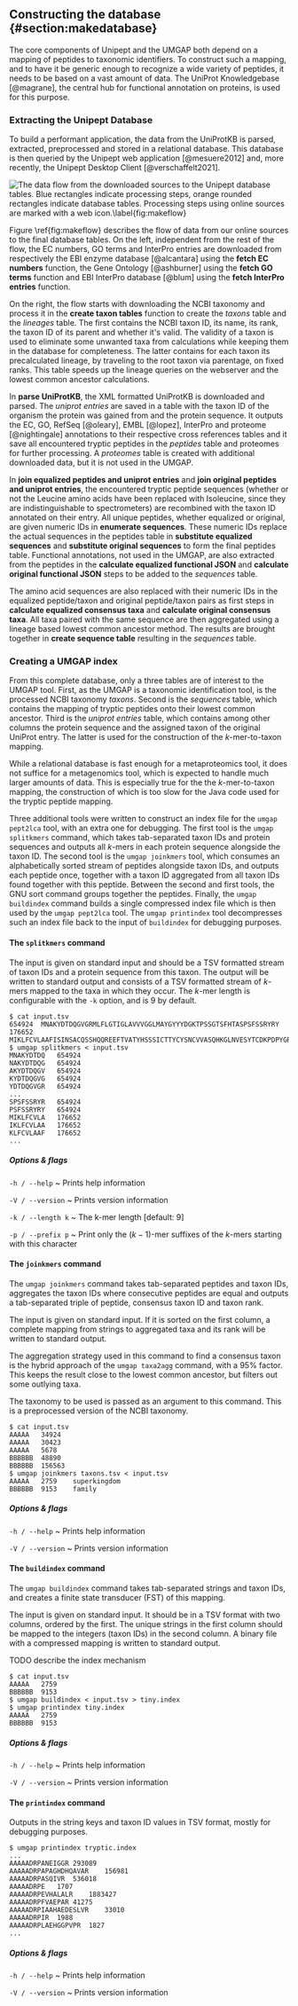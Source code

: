## Constructing the database {#section:makedatabase}

The core components of Unipept and the UMGAP both depend on a mapping of
peptides to taxonomic identifiers. To construct such a mapping, and to
have it be generic enough to recognize a wide variety of peptides, it
needs to be based on a vast amount of data. The UniProt Knowledgebase
[@magrane], the central hub for functional annotation on proteins, is
used for this purpose.

### Extracting the Unipept Database

To build a performant application, the data from the UniProtKB
is parsed, extracted, preprocessed and stored in a relational
database. This database is then queried by the Unipept web application
[@mesuere2012] and, more recently, the Unipept Desktop Client
[@verschaffelt2021].

![The data flow from the downloaded sources to the Unipept database tables. Blue rectangles indicate processing steps, orange rounded rectangles indicate database tables. Processing steps using online sources are marked with a web icon.\label{fig:makeflow}](make-database.svg)

Figure \ref{fig:makeflow} describes the flow of data from our online
sources to the final database tables. On the left, independent from the
rest of the flow, the EC numbers, GO terms and InterPro entries are
downloaded from respectively the EBI enzyme database [@alcantara] using
the **fetch EC numbers** function, the Gene Ontology [@ashburner] using
the **fetch GO terms** function and EBI InterPro database [@blum] using
the **fetch InterPro entries** function.

On the right, the flow starts with downloading the NCBI taxonomy
and process it in the **create taxon tables** function to create
the *taxons* table and the *lineages* table. The first contains the
NCBI taxon ID, its name, its rank, the taxon ID of its parent and
whether it's valid. The validity of a taxon is used to eliminate some
unwanted taxa from calculations while keeping them in the database for
completeness. The latter contains for each taxon its precalculated
lineage, by traveling to the root taxon via parentage, on fixed ranks.
This table speeds up the lineage queries on the webserver and the lowest
common ancestor calculations.

In **parse UniProtKB**, the XML formatted UniProtKB is downloaded and
parsed. The *uniprot entries* are saved in a table with the taxon ID
of the organism the protein was gained from and the protein sequence.
It outputs the EC, GO, RefSeq [@oleary], EMBL [@lopez], InterPro and
proteome [@nightingale] annotations to their respective cross references
tables and it save all encountered tryptic peptides in the *peptides*
table and proteomes for further processing. A *proteomes* table is
created with additional downloaded data, but it is not used in the
UMGAP.

In **join equalized peptides and uniprot entries** and **join original
peptides and uniprot entries**, the encountered tryptic peptide
sequences (whether or not the Leucine amino acids have been replaced
with Isoleucine, since they are indistinguishable to spectrometers)
are recombined with the taxon ID annotated on their entry. All unique
peptides, whether equalized or original, are given numeric IDs in
**enumerate sequences**. These numeric IDs replace the actual sequences
in the peptides table in **substitute equalized sequences** and
**substitute original sequences** to form the final peptides table.
Functional annotations, not used in the UMGAP, are also extracted
from the peptides in the **calculate equalized functional JSON**
and **calculate original functional JSON** steps to be added to the
*sequences* table.

The amino acid sequences are also replaced with their numeric IDs in
the equalized peptide/taxon and original peptide/taxon pairs as first
steps in **calculate equalized consensus taxa** and **calculate original
consensus taxa**. All taxa paired with the same sequence are then
aggregated using a lineage based lowest common ancestor method. The
results are brought together in **create sequence table** resulting in
the *sequences* table.

### Creating a UMGAP index

From this complete database, only a three tables are of interest to the
UMGAP tool. First, as the UMGAP is a taxonomic identification tool,
is the processed NCBI taxonomy *taxons*. Second is the *sequences*
table, which contains the mapping of tryptic peptides onto their lowest
common ancestor. Third is the *uniprot entries* table, which contains
among other columns the protein sequence and the assigned taxon of the
original UniProt entry. The latter is used for the construction of the
*k*-mer-to-taxon mapping.

While a relational database is fast enough for a metaproteomics tool,
it does not suffice for a metagenomics tool, which is expected to
handle much larger amounts of data. This is especially true for the the
*k*-mer-to-taxon mapping, the construction of which is too slow for the
Java code used for the tryptic peptide mapping.

Three additional tools were written to construct an index file for the
`umgap pept2lca` tool, with an extra one for debugging. The first tool
is the `umgap splitkmers` command, which takes tab-separated taxon IDs
and protein sequences and outputs all *k*-mers in each protein sequence
alongside the taxon ID. The second tool is the `umgap joinkmers` tool,
which consumes an alphabetically sorted stream of peptides alongside
taxon IDs, and outputs each peptide once, together with a taxon ID
aggregated from all taxon IDs found together with this peptide. Between
the second and first tools, the GNU sort command groups together the
peptides. Finally, the `umgap buildindex` command builds a single
compressed index file which is then used by the `umgap pept2lca` tool.
The `umgap printindex` tool decompresses such an index file back to the
input of `buildindex` for debugging purposes.

#### The `splitkmers` command

The input is given on standard input and should be a TSV formatted
stream of taxon IDs and a protein sequence from this taxon. The output
will be written to standard output and consists of a TSV formatted
stream of *k*-mers mapped to the taxa in which they occur. The *k*-mer
length is configurable with the `-k` option, and is 9 by default.

```shell
$ cat input.tsv
654924	MNAKYDTDQGVGRMLFLGTIGLAVVVGGLMAYGYYYDGKTPSSGTSFHTASPSFSSRYRY
176652	MIKLFCVLAAFISINSACQSSHQQREEFTVATYHSSSICTTYCYSNCVVASQHKGLNVESYTCDKPDPYGRETVCKCTLIKCHDI
$ umgap splitkmers < input.tsv
MNAKYDTDQ	654924
NAKYDTDQG	654924
AKYDTDQGV	654924
KYDTDQGVG	654924
YDTDQGVGR	654924
...
SPSFSSRYR	654924
PSFSSRYRY	654924
MIKLFCVLA	176652
IKLFCVLAA	176652
KLFCVLAAF	176652
...
```

##### Options & flags

`-h / --help`
  ~ Prints help information

`-V / --version`
  ~ Prints version information

`-k / --length k`
  ~ The k-mer length [default: 9]

`-p / --prefix p`
  ~ Print only the $(k-1)$-mer suffixes of the *k*-mers starting with
    this character

#### The `joinkmers` command

The `umgap joinkmers` command takes tab-separated peptides and taxon
IDs, aggregates the taxon IDs where consecutive peptides are equal and
outputs a tab-separated triple of peptide, consensus taxon ID and taxon
rank.

The input is given on standard input. If it is sorted on the first
column, a complete mapping from strings to aggregated taxa and its rank
will be written to standard output.

The aggregation strategy used in this command to find a consensus taxon
is the hybrid approach of the `umgap taxa2agg` command, with a 95%
factor. This keeps the result close to the lowest common ancestor, but
filters out some outlying taxa.

The taxonomy to be used is passed as an argument to this command. This
is a preprocessed version of the NCBI taxonomy.

```shell
$ cat input.tsv
AAAAA	34924
AAAAA	30423
AAAAA	5678
BBBBBB	48890
BBBBBB	156563
$ umgap joinkmers taxons.tsv < input.tsv
AAAAA	2759	superkingdom
BBBBBB	9153	family
```

##### Options & flags

`-h / --help`
  ~ Prints help information

`-V / --version`
  ~ Prints version information

#### The `buildindex` command

The `umgap buildindex` command takes tab-separated strings and taxon
IDs, and creates a finite state transducer (FST) of this mapping.

The input is given on standard input. It should be in a TSV format with
two columns, ordered by the first. The unique strings in the first
column should be mapped to the integers (taxon IDs) in the second
column. A binary file with a compressed mapping is written to standard
output.

TODO describe the index mechanism

```shell
$ cat input.tsv
AAAAA	2759
BBBBBB	9153
$ umgap buildindex < input.tsv > tiny.index
$ umgap printindex tiny.index
AAAAA	2759
BBBBBB	9153
```

##### Options & flags

`-h / --help`
  ~ Prints help information

`-V / --version`
  ~ Prints version information

#### The `printindex` command

Outputs in the string keys and taxon ID values in TSV format, mostly for
debugging purposes.

```shell
$ umgap printindex tryptic.index
...
AAAAADRPANEIGGR	293089
AAAAADRPAPAGHDHQAVAR	156981
AAAAADRPASQIVR	536018
AAAAADRPE	1707
AAAAADRPEVHALALR	1883427
AAAAADRPFVAEPAR	41275
AAAAADRPIAAHAEDESLVR	33010
AAAAADRPIR	1988
AAAAADRPLAEHGGPVPR	1827
...
```

##### Options & flags

`-h / --help`
  ~ Prints help information

`-V / --version`
  ~ Prints version information
